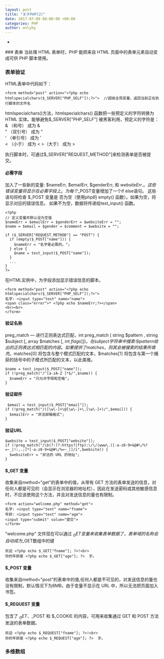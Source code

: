 ```yaml
---
layout: post
title: "关于PHP(2)"
date: 2017-07-09 08:00:00 +00:00
categories: PHP
author: onlyhy
---  
```

<ul>
    <li><a href="#id"></a></li>
</ul>
### 表单  
   当处理 HTML 表单时，PHP 能把来自 HTML 页面中的表单元素自动变成可供 PHP 脚本使用。  

### <span id="bd">表单验证 </span> 
   HTML表单中代码如下： 

    <form method="post" action="<?php echo htmlspecialchars($_SERVER["PHP_SELF"]);?>">  //超级全局变量，返回当前正在执行脚本的文件名  

   htmlspecialchars()方法，htmlspecialchars() 函数把一些预定义的字符转换为 HTML 实体。能够避免$_SERVER["PHP_SELF"] 被黑客利用，预定义的字符是：  
   & （和号） 成为 &amp;   
   " （双引号） 成为 &quot;  
   ' （单引号） 成为 &#039;  
   < （小于） 成为 &lt;  >（大于） 成为 &gt;   

   执行脚本时，可通过$_SERVER["REQUEST_METHOD"]来检测表单是否被提交。  

#### 必需字段  
   加入了一些新的变量: $nameErr, $emailErr, $genderErr, 和 $websiteErr.。这些错误变量将显示在必需字段上。 为每个$_POST变量增加了一个if else语句。 这些语句将检查 $_POST 变量是 否为空（使用php的 empty() 函数）。如果为空，将显示对应的错误信息。 如果不为空，数据将传递给test_input() 函数。

    <?php
    // 定义变量并默认设为空值
    $nameErr = $emailErr = $genderErr = $websiteErr = "";
    $name = $email = $gender = $comment = $website = "";

    if ($_SERVER["REQUEST_METHOD"] == "POST") {
      if (empty($_POST["name"])) {
        $nameErr = "名字是必需的。";
      } else {
        $name = test_input($_POST["name"]);
      }
      ...
    }
    ?>

   在HTML实例中，为字段添加显示错误信息的脚本。  

    <form method="post" action="<?php echo htmlspecialchars($_SERVER["PHP_SELF"]);?>"> 
    名字: <input type="text" name="name">
    <span class="error">* <?php echo $nameErr;?></span>
    <br><br>
    </form>  

#### 验证名称  
   preg_match — 进行正则表达式匹配，int preg_match ( string $pattern , string $subject [, array $matches [, int $flags ]] ) ，在 subject 字符串中搜索与 pattern 给出的正则表达式相匹配的内容。如果提供了 matches ，则其会被搜索的结果所填充。$matches[0] 将包含与整个模式匹配的文本，$matches[1] 将包含与第一个捕获的括号中的子模式所匹配的文本，以此类推。  
 
    $name = test_input($_POST["name"]);
    if (!preg_match("/^[a-zA-Z ]*$/",$name)) {
      $nameErr = "只允许字母和空格"; 
    }  

#### 验证邮件   

     $email = test_input($_POST["email"]);
    if (!preg_match("/([\w\-]+\@[\w\-]+\.[\w\-]+)/",$email)) {
      $emailErr = "非法邮箱格式"; 
    }

#### 验证URL

    $website = test_input($_POST["website"]);
    if (!preg_match("/\b(?:(?:https?|ftp):\/\/|www\.)[-a-z0-9+&@#\/%?=~_|!:,.;]*[-a-z0-9+&@#\/%=~_|]/i",$website)) {
      $websiteErr = "非法的 URL 的地址"; 
    }

####  $_GET 变量  
   收集来自method="get"的表单中的值，从带有 GET 方法的表单发送的信息，对任何人都是可见的（会显示在浏览器的地址栏），因此在发送密码或其他敏感信息时，不应该使用这个方法，并且对发送信息的量也有限制。

    <form action="welcome.php" method="get">
    名字: <input type="text" name="fname">
    年龄: <input type="text" name="age">
    <input type="submit" value="提交">
    </form>  

"welcome.php" 文件现在可以通过 $_GET 变量来收集表单数据了，表单域的名称会自动成为$_GET数组中的键

    欢迎 <?php echo $_GET["fname"]; ?>!<br>
    你的年龄是 <?php echo $_GET["age"]; ?>  岁。  


#### $_POST 变量  
   收集来自method="post"的表单中的值,任何人都是不可见的，对发送信息的量也没有限制，默认情况下为8MB，由于变量不显示在 URL 中，所以无法把页面加入书签。  

#### $_REQUEST 变量  
   包含了 $_GET、$_POST 和 $_COOKIE 的内容，可用来收集通过 GET 和 POST 方法发送的表单数据。

    欢迎 <?php echo $_REQUEST["fname"]; ?>!<br>
    你的年龄是 <?php echo $_REQUEST["age"]; ?>  岁。  


### 多维数组  







